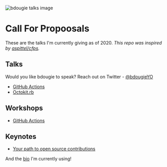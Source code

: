 ![bdougie talks image](https://user-images.githubusercontent.com/5713670/113876294-97e8e800-9785-11eb-803b-873d40597400.png)


# Call For Propoosals
These are the talks I'm currently giving as of 2020. _This repo was inspired by [aspittel/cfps](https://github.com/aspittel/cfps)._ 

## Talks 
Would you like bdougie to speak? Reach out on Twitter - [@bdougieYO](https://twitter.com/bdougieYO)

- [GitHub Actions](talks/actions.md)
- [Octokit.rb](talks/octokit.md)

## Workshops
- [GitHub Actions](talks/actions-workshop.md)

## Keynotes
- [Your path to open source contributions](talks/open-source.md)

And the [bio](bio/bios.md) I'm currently using!

